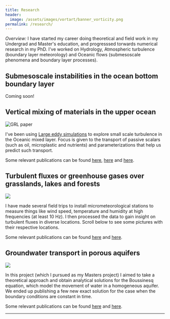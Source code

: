 ```yaml
---
title: Research
header:
  image: /assets/images/vortart/banner_vorticity.png
permalink: /research/
---
```



*Overview:* I have started my career doing theoretical and field work in my Undergrad and  Master's education, and
progresssed torwards numerical research in my PhD. I've worked on Hydrology, Atmospheric
turbulence (boundary layer meteorology) and Oceanic flows (submesoscale phenomena and
boundary layer processes).


## Submesoscale instabilities in the ocean bottom boundary layer

Coming soon!



## Vertical mixing of materials in the upper ocean

![GRL paper](/assets/images/GRL2019-panels.png)

I've been using [Large eddy
simulations](https://en.wikipedia.org/wiki/Large_eddy_simulation) to explore small scale
turbulence in the Oceanic mixed layer. Focus is given to the transport of passive scalars
(such as oil, microplastic and nutrients) and parameterizations that help us predict such
transport.

Some relevant publications can be found
[here](https://journals.aps.org/prfluids/abstract/10.1103/PhysRevFluids.3.064501),
[here](https://agupubs.onlinelibrary.wiley.com/doi/abs/10.1029/2018GL080296)
and [here](https://journals.ametsoc.org/jas/article-abstract/77/10/3479/353916/Diffusive-Nondiffusive-Flux-Decompositions-in?redirectedFrom=fulltext).





## Turbulent fluxes or greenhouse gases over grasslands, lakes and forests

![](/assets/images/AFM-phi.png)

I have made several field trips to install micrometeorological stations to
measure things like wind speed, temperature and humidity at high frequencies
(at least 10 Hz). I then processed the data to gain insight on turbulent fluxes
in diverse locations. Scroll below to see some pictures with their respective
locations. 

Some relevant publications can be found 
[here](https://www.sciencedirect.com/science/article/pii/S0168192317301144)
and
[here](https://agupubs.onlinelibrary.wiley.com/doi/abs/10.1029/2019GL083237).




## Groundwater transport in porous aquifers

![](/assets/images/WRR-aquifer.png)

In this project (which I pursued as my Masters project) I aimed to take a
theoretical approach and obtain analytical solutions for the Boussinesq
equation, which model the movement of water in a homogeneous aquifer. We ended
up publishing a few new exact solution for the case when the boundary
conditions are constant in time.

Some relevant publications can be found
[here](https://agupubs.onlinelibrary.wiley.com/doi/abs/10.1029/2018WR024154)
and
[here](https://agupubs.onlinelibrary.wiley.com/doi/full/10.1002/wrcr.20543).



---


